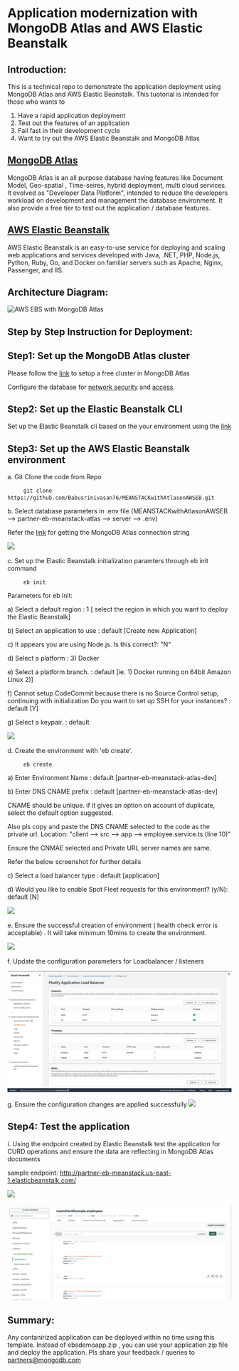 
# Application modernization with MongoDB Atlas and AWS Elastic Beanstalk

## Introduction: 
This is a technical repo to demonstrate the application deployment using MongoDB Atlas and AWS Elastic Beanstalk.
This tuotorial is intended for those who wants to
1. Have a rapid application deployment
2. Test out the features of an application
3. Fail fast in their development cycle
4. Want to try out the AWS Elastic Beanstalk and MongoDB Atlas 

## [MongoDB Atlas](https://www.mongodb.com/atlas) 
MongoDB Atlas is an all purpose database having features like Document Model, Geo-spatial , Time-seires, hybrid deployment, multi cloud services.
It evolved as "Developer Data Platform", intended to reduce the developers workload on development and management the database environment.
It also provide a free tier to test out the application / database features.


## [AWS Elastic Beanstalk](https://aws.amazon.com/elasticbeanstalk/)
AWS Elastic Beanstalk is an easy-to-use service for deploying and scaling web applications and services developed with Java, .NET, PHP, Node.js, Python, Ruby, Go, and Docker on familiar servers such as Apache, Nginx, Passenger, and IIS.

## Architecture Diagram:
![AWS EBS with MongoDB Atlas](https://github.com/Babusrinivasan76/ebsintegrationwithatlas/blob/main/images/EBS%20Atlas%20Architecture.png)

## Step by Step Instruction for Deployment:

## Step1: Set up the MongoDB Atlas cluster
         
 Please follow the [link](https://www.mongodb.com/docs/atlas/tutorial/deploy-free-tier-cluster) to setup a free cluster in MongoDB Atlas

Configure the database for [network security](https://www.mongodb.com/docs/atlas/security/add-ip-address-to-list/) and [access](https://www.mongodb.com/docs/atlas/tutorial/create-mongodb-user-for-cluster/).

         
## Step2: Set up the Elastic Beanstalk CLI

Set up the Elastic Beanstalk cli based on the your environment using the [link](https://docs.aws.amazon.com/elasticbeanstalk/latest/dg/eb-cli3-install-advanced.html)


  
## Step3: Set up the AWS Elastic Beanstalk environment
 
 
 a. Git Clone the code from Repo 
 
         git clone https://github.com/Babusrinivasan76/MEANSTACKwithAtlasonAWSEB.git
 
        
 b. Select database parameters in .env file (MEANSTACKwithAtlasonAWSEB --> partner-eb-meanstack-atlas --> server --> .env)
  
  Refer the [link](https://www.mongodb.com/docs/guides/atlas/connection-string/) for getting the MongoDB Atlas connection string 
 
  
 ![](https://github.com/Babusrinivasan76/ebintegrationwithatlas/blob/main/images/16.EBSMeanstackupdatedbs-2.png) 
 
  
 c. Set up the Elastic Beanstalk initialization paramters through eb init command
 
         eb init
 
Parameters for eb init:

a) Select a default region          : 1 [ select the region in which you want to deploy the Elastic Beanstalk]

b) Select an application to use     : default [Create new Application]

c) It appears you are using Node.js. Is this correct?:  "N"

d) Select a platform                :  3) Docker

e) Select a platform branch.        :  default [ie. 1) Docker running on 64bit Amazon Linux 2)]

f) Cannot setup CodeCommit because there is no Source Control setup, continuing with initialization
Do you want to set up SSH for your instances? : default [Y]

g) Select a keypair.                : default
 
 
 
 ![](https://github.com/Babusrinivasan76/ebintegrationwithatlas/blob/main/images/16.EBcreateasampleapp10.png)
 
        
 d. Create the environment with 'eb create'.
 
         eb create
 
 a) Enter Environment Name          : default [partner-eb-meanstack-atlas-dev]
 
 b) Enter DNS CNAME prefix          : default [partner-eb-meanstack-atlas-dev]
 
CNAME should be unique. if it gives an option on account of duplicate, select the default option suggested.

Also pls copy and paste the DNS CNAME selected to the code as the private url. Location: "client --> src --> app --> employee.service.ts (line 10)"

Ensure the CNMAE selected and Private URL server names are same.

Refer the below screenshot for further details
 
 c) Select a load balancer type     : default [application]
 
 d) Would you like to enable Spot Fleet requests for this environment? (y/N): default [N]
 
 
 ![](https://github.com/Babusrinivasan76/ebintegrationwithatlas/blob/main/images/16.EBcreateasampleapp17.png)
 
 
 e. Ensure the successful creation of environment ( health check error is acceptable) . It will take minimum 10mins to create the environment. 
 
 ![](https://github.com/Babusrinivasan76/ebintegrationwithatlas/blob/main/images/16.EBcreateasampleapp16.png)
 
        
 f. Update the configuration parameters for Loadbalancer / listeners
 
 ![](https://github.com/Babusrinivasan76/MEANSTACKwithAtlasonAWSEB/blob/main/images/16.EBcreateasampleapp14.png)
 
 
 g. Ensure the configuration changes are applied successfully
 ![](https://github.com/Babusrinivasan76/ebintegrationwithatlas/blob/main/images/16.EBcreateasampleapp15.png)


## Step4: Test the application

 i. Using the endpoint created by Elastic Beanstalk test the application for CURD operations and ensure the data are reflecting in MongoDB Atlas documents
 
 
sample endpoint:  http://partner-eb-meanstack.us-east-1.elasticbeanstalk.com/

![](https://github.com/Babusrinivasan76/ebintegrationwithatlas/blob/main/images/16.EBSMeanstackOutput-1.png)

![](https://github.com/Babusrinivasan76/MEANSTACKwithAtlasonAWSEB/blob/main/images/17.EBSMeanstackupdatedbs-1.png)



## Summary:

 Any contanirized application can be deployed within no time using this template. 
 Instead of ebsdemoapp.zip , you can use your application zip file and deploy the application.
 Pls share your feedback / queries to partners@mongodb.com
 


